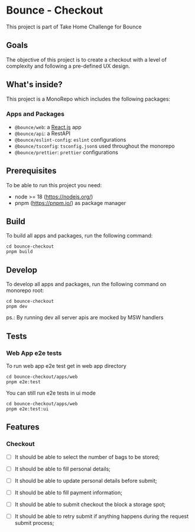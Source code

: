 # Bounce - Checkout

This project is part of Take Home Challenge for Bounce

## Goals

The objective of this project is to create a checkout with a level of complexity and following a pre-defined UX design.

## What's inside?

This project is a MonoRepo which includes the following packages:

### Apps and Packages

- `@bounce/web`: a [React.js](https://nextjs.org/) app
- `@bounce/api`: a RestAPI
- `@bounce/eslint-config`: `eslint` configurations
- `@bounce/tsconfig`: `tsconfig.json`s used throughout the monorepo
- `@bounce/prettier`: `prettier` configurations

## Prerequisites

To be able to run this project you need:
- node >= 18 (https://nodejs.org/)
- pnpm (https://pnpm.io/) as package manager

## Build

To build all apps and packages, run the following command:

```
cd bounce-checkout
pnpm build
```

## Develop

To develop all apps and packages, run the following command on monorepo root:

```
cd bounce-checkout
pnpm dev
```

ps.: By running dev all server apis are mocked by MSW handlers

## Tests

### Web App e2e tests

To run web app e2e test get in web app directory

```
cd bounce-checkout/apps/web
pnpm e2e:test
```

You can still run e2e tests in ui mode

```
cd bounce-checkout/apps/web
pnpm e2e:test:ui
```

## Features

### Checkout

- [ ] It should be able to select the number of bags to be stored;
- [ ] It should be able to fill personal details;
- [ ] It should be able to update personal details before submit;
- [ ] It should be able to fill payment information;
- [ ] It should be able to submit checkout the block a storage spot;
- [ ] It should be able to retry submit if anything happens during the request submit process;

